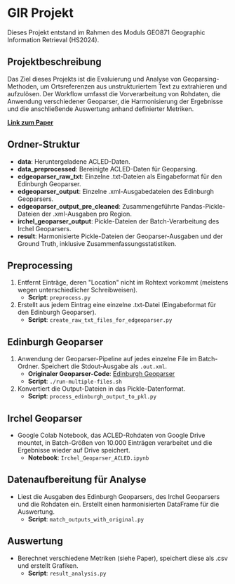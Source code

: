 # GIR Projekt

Dieses Projekt entstand im Rahmen des Moduls GEO871 Geographic Information Retrieval (HS2024).

## Projektbeschreibung
Das Ziel dieses Projekts ist die Evaluierung und Analyse von Geoparsing-Methoden, um Ortsreferenzen aus unstrukturiertem Text zu extrahieren und aufzulösen. Der Workflow umfasst die Vorverarbeitung von Rohdaten, die Anwendung verschiedener Geoparser, die Harmonisierung der Ergebnisse und die anschließende Auswertung anhand definierter Metriken.

**[Link zum Paper](GEO871_Sebastian_Gmür.pdf)**

## Ordner-Struktur
- **data**: Heruntergeladene ACLED-Daten.
- **data_preprocessed**: Bereinigte ACLED-Daten für Geoparsing.
- **edgeoparser_raw_txt**: Einzelne .txt-Dateien als Eingabeformat für den Edinburgh Geoparser.
- **edgeoparser_output**: Einzelne .xml-Ausgabedateien des Edinburgh Geoparsers.
- **edgeoparser_output_pre_cleaned**: Zusammengeführte Pandas-Pickle-Dateien der .xml-Ausgaben pro Region.
- **irchel_geoparser_output**: Pickle-Dateien der Batch-Verarbeitung des Irchel Geoparsers.
- **result**: Harmonisierte Pickle-Dateien der Geoparser-Ausgaben und der Ground Truth, inklusive Zusammenfassungsstatistiken.

## Preprocessing
1. Entfernt Einträge, deren "Location" nicht im Rohtext vorkommt (meistens wegen unterschiedlicher Schreibweisen).
   - **Script**: `preprocess.py`
2. Erstellt aus jedem Eintrag eine einzelne .txt-Datei (Eingabeformat für den Edinburgh Geoparser).
   - **Script**: `create_raw_txt_files_for_edgeoparser.py`

## Edinburgh Geoparser
1. Anwendung der Geoparser-Pipeline auf jedes einzelne File im Batch-Ordner. Speichert die Stdout-Ausgabe als `.out.xml`.
   - **Originaler Geoparser-Code**: [Edinburgh Geoparser](https://www.ltg.ed.ac.uk/software/geoparser/)
   - **Script**: `./run-multiple-files.sh`
2. Konvertiert die Output-Dateien in das Pickle-Datenformat.
   - **Script**: `process_edinburgh_output_to_pkl.py`

## Irchel Geoparser
- Google Colab Notebook, das ACLED-Rohdaten von Google Drive mountet, in Batch-Größen von 10.000 Einträgen verarbeitet und die Ergebnisse wieder auf Drive speichert.
  - **Notebook**: `Irchel_Geoparser_ACLED.ipynb`

## Datenaufbereitung für Analyse
- Liest die Ausgaben des Edinburgh Geoparsers, des Irchel Geoparsers und die Rohdaten ein. Erstellt einen harmonisierten DataFrame für die Auswertung.
  - **Script**: `match_outputs_with_original.py`

## Auswertung
- Berechnet verschiedene Metriken (siehe Paper), speichert diese als .csv und erstellt Grafiken.
  - **Script**: `result_analysis.py`
